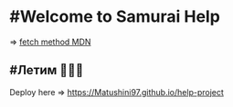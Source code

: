 # #Welcome to Samurai Help

=> [fetch method MDN](https://developer.mozilla.org/ru/docs/Web/API/Fetch_API/Using_Fetch)



## #Летим 🚀🚀🚀

Deploy here => https://Matushini97.github.io/help-project

